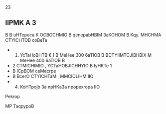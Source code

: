 23

## IIPMK A 3

<!-- image -->

B B uHTepeca K OCBOCHMIO B qenepabHBIM 3aKOHOM B Kqy. MHCHMA CTYICHTOB coBeTa

- 1. YcTaHoBHTB € ] B MeHee 300 6aTIOB B BCTYIIMTCJIBHBIX M MeHee 400 6aTIOB B
- 2 CTMICHIMIO , YCTaHOBJICHHYIO B IyHKTe 1
- B ICpBOM ceMecrpe
- B BcerO CTYICHTaM , MMCIOLIHM IIO
- 4. KoHTpojb 3a npHKa3a npopexropa IIO

Pekrop

<!-- image -->

MP TaqpypoB